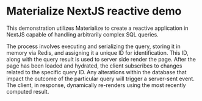 # Materialize NextJS reactive demo

This demonstration utilizes Materialize to create a reactive application in NextJS capable of handling arbitrarily complex SQL queries.

The process involves executing and serializing the query, storing it in memory via Redis, and assigning it a unique ID for identification. This ID, along with the query result is used to server side render the page. After the page has been loaded and hydrated, the client subscribes to changes related to the specific query ID. Any alterations within the database that impact the outcome of the particular query will trigger a server-sent event. The client, in response, dynamically re-renders using the most recently computed result.
